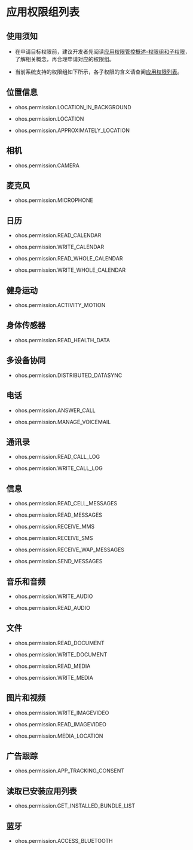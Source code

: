 # 应用权限组列表


## 使用须知

- 在申请目标权限前，建议开发者先阅读[应用权限管控概述-权限组和子权限](app-permission-mgmt-overview.md#权限组和子权限)，了解相关概念，再合理申请对应的权限组。

- 当前系统支持的权限组如下所示，各子权限的含义请查阅[应用权限列表](permissions-for-all.md)。


## 位置信息

- ohos.permission.LOCATION_IN_BACKGROUND

- ohos.permission.LOCATION

- ohos.permission.APPROXIMATELY_LOCATION


## 相机

- ohos.permission.CAMERA


## 麦克风

- ohos.permission.MICROPHONE


## 日历

- ohos.permission.READ_CALENDAR

- ohos.permission.WRITE_CALENDAR

- ohos.permission.READ_WHOLE_CALENDAR

- ohos.permission.WRITE_WHOLE_CALENDAR


## 健身运动

- ohos.permission.ACTIVITY_MOTION


## 身体传感器

- ohos.permission.READ_HEALTH_DATA


## 多设备协同

- ohos.permission.DISTRIBUTED_DATASYNC


## 电话

- ohos.permission.ANSWER_CALL

- ohos.permission.MANAGE_VOICEMAIL


## 通讯录

- ohos.permission.READ_CALL_LOG

- ohos.permission.WRITE_CALL_LOG


## 信息

- ohos.permission.READ_CELL_MESSAGES

- ohos.permission.READ_MESSAGES

- ohos.permission.RECEIVE_MMS

- ohos.permission.RECEIVE_SMS

- ohos.permission.RECEIVE_WAP_MESSAGES

- ohos.permission.SEND_MESSAGES


## 音乐和音频

- ohos.permission.WRITE_AUDIO

- ohos.permission.READ_AUDIO


## 文件

- ohos.permission.READ_DOCUMENT

- ohos.permission.WRITE_DOCUMENT

- ohos.permission.READ_MEDIA

- ohos.permission.WRITE_MEDIA


## 图片和视频

- ohos.permission.WRITE_IMAGEVIDEO

- ohos.permission.READ_IMAGEVIDEO

- ohos.permission.MEDIA_LOCATION


## 广告跟踪

- ohos.permission.APP_TRACKING_CONSENT


## 读取已安装应用列表

- ohos.permission.GET_INSTALLED_BUNDLE_LIST


## 蓝牙

- ohos.permission.ACCESS_BLUETOOTH
